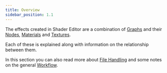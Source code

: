 ```yaml
---
title: Overview
sidebar_position: 1.1
---
```


The effects created in Shader Editor are a combination of [Graphs][1] and their [Nodes][2], [Materials][3] and [Textures][4].

Each of these is explained along with information on the relationship between them.

In this section you can also read more about [File Handling][5] and some notes on the general [Workflow][6].

[1]: /shader-editor/overview/graphs
[2]: /shader-editor/overview/nodes
[3]: /shader-editor/overview/materials
[4]: /shader-editor/overview/textures
[5]: /shader-editor/overview/file-handling
[6]: /shader-editor/overview/workflow